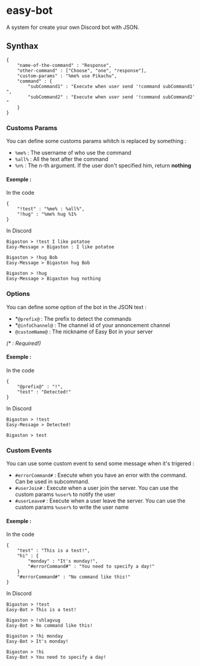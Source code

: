 # easy-bot
A system for create your own Discord bot with JSON.

## Synthax
```
{
	"name-of-the-command" : "Response",
	"other-command" : ["Choose", "one", "response"],
	"custom-params" : "%me% use Pikachu",
	"command" : {
		"subCommand1" : "Execute when user send '!command subCommand1' ",
		"subCommand2" : "Execute when user send '!command subCommand2' "
	}
}
```

### Customs Params
You can define some customs params whitch is replaced by something :
- `%me%` : The username of who use the command
- `%all%` : All the text after the command 
- `%n%` : The n-th argument. If the user don't specified him, return **nothing**

#### Exemple :
In the code
```
{
	"!test" : "%me% : %all%",
	"!hug" : "%me% hug %1%
}
```

In Discord
```
Bigaston > !test I like potatoe
Easy-Message > Bigaston : I like potatoe

Bigaston > !hug Bob
Easy-Message > Bigaston hug Bob

Bigaston > !hug
Easy-Message > Bigaston hug nothing
```

### Options
You can define some option of the bot in the JSON text :
- \*`@prefix@` : The prefix to detect the commands
- \*`@infoChannel@` : The channel id of your annoncement channel
- `@customName@` : The nickname of Easy Bot in your server

*(\* : Required!)*

#### Exemple :
In the code
```
{
	"@prefix@" : "!",
	"test" : "Detected!"
}
```

In Discord
```
Bigaston > !test
Easy-Message > Detected!

Bigaston > test
```

### Custom Events
You can use some custom event to send some message when it's trigered :
- `#errorCommand#` : Execute when you have an error with the command. Can be used in subcommand.
- `#userJoin#` : Execute when a user join the server. You can use the custom params `%user%` to notify the user
- `#userLeave#` : Execute when a user leave the server. You can use the custom params `%user%` to write the user name

#### Exemple :
In the code
```
{
	"test" : "This is a test!",
	"hi" : {
		"monday" : "It's monday!",
		"#errorCommand#" : "You need to specify a day!"
	}
	"#errorCommand#" : "No command like this!"
}
```

In Discord
```
Bigaston > !test
Easy-Bot > This is a test!

Bigaston > !shlagvug
Easy-Bot > No command like this!

Bigaston > !hi monday
Easy-Bot > It's monday!

Bigaston > !hi
Easy-Bot > You need to specify a day!